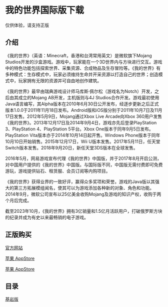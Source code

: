 # 我的世界国际版下载
仅供体验，请支持正版

## 介绍
《我的世界》（英语：Minecraft，香港和台湾常用英文）是微软旗下Mojang Studios开发的沙盒游戏。游戏中，玩家能在一个3D世界内与方块进行交互。游戏中的特色功能包括探索世界、采集资源、合成物品及生存冒险等。《我的世界》有多种模式：生存模式中，玩家必须维持生命并开采资源以打造自己的世界；创造模式中，玩家拥有无限的资源并可自由地创作建筑。

《我的世界》最早由瑞典游戏设计师马库斯·佩尔松（游戏名为Notch）开发，之后由其成立的Mojang AB开发，主机版则与4J Studios合作开发。游戏最初使用Java语言编写，其Alpha版本在2010年6月30日公开发布，经逐步更新之后正式版本1.0.0于2011年11月18日发布。Android版和iOS版分别于2011年10月7日及11月17日发售。2012年5月9日，Mojang通过Xbox Live Arcade向Xbox 360用户发售《我的世界》。2013年12月17日及2014年9月4日，游戏亦先后登录PlayStation 3、PlayStation 4、PlayStation 5平台。Xbox One版本于同年9月5日发布。PlayStation Vita版本亦于2014年10月14日起开售。Windows Phone版本于同年10月10日开始销售。2015年12月17日，Wii U版本发售。2017年5月11日，任天堂Switch版本发售。2018年9月20日，新任天堂3DS版本在全球发售。

2016年5月，网易游戏宣布代理《我的世界》中国版，并于2017年8月开启公测，对中国用户提供的《我的世界》中国版。与国际版不同，中国版无需付费即可免费游玩，游戏提供钻石、租赁服、会员订阅等内购项目。

《我的世界》获得业界的一致好评，赢得众多奖项和荣誉。游戏的Java版以其强大的第三方拓展模组闻名，使其可以为游戏添加各种新的对象、角色和功能。2014年9月，微软公司宣布以25亿美金收购Mojang及游戏的知识产权，收购于两个月后完成。

截至2023年10月，《我的世界》拥有3亿销量和1.5亿月活跃用户，打破俄罗斯方块的纪录并成为有史以来最畅销的电子游戏。

## 正版购买
<a href="https://www.minecraft.net/zh-hans" target="_blank">官方网站</a>

<a href="https://apps.apple.com/app/id479516143" target="_blank">苹果 AppStore</a>

<a href="https://play.google.com/store/apps/details?id=com.mojang.minecraftpe" target="_blank">苹果 AppStore</a>

## 目录
[基岩版](https://minecraft.sn-m.xyz/bedrock/)